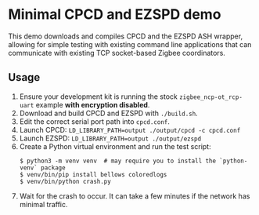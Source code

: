 # Minimal CPCD and EZSPD demo
This demo downloads and compiles CPCD and the EZSPD ASH wrapper, allowing for simple
testing with existing command line applications that can communicate with existing
TCP socket-based Zigbee coordinators.

## Usage

1. Ensure your development kit is running the stock `zigbee_ncp-ot_rcp-uart` example **with encryption disabled**.
2. Download and build CPCD and EZSPD with `./build.sh`.
3. Edit the correct serial port path into `cpcd.conf`.
4. Launch CPCD: `LD_LIBRARY_PATH=output ./output/cpcd -c cpcd.conf`
5. Launch EZSPD: `LD_LIBRARY_PATH=output ./output/ezspd`
6. Create a Python virtual environment and run the test script:
   ```console
   $ python3 -m venv venv  # may require you to install the `python-venv` package
   $ venv/bin/pip install bellows coloredlogs
   $ venv/bin/python crash.py
   ```
7. Wait for the crash to occur. It can take a few minutes if the network has minimal traffic.

